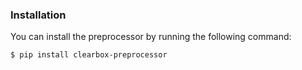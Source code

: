 ### Installation

You can install the preprocessor by running the following command:

```shell
$ pip install clearbox-preprocessor
```